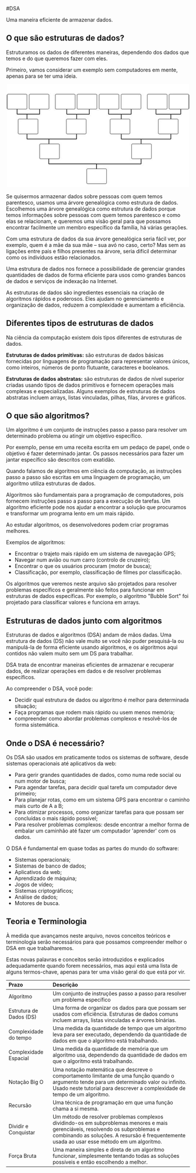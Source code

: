 #DSA

Uma maneira eficiente de armazenar dados.

## O que são estruturas de dados?

Estruturamos os dados de diferentes maneiras, dependendo dos dados que temos e do que queremos fazer com eles.

Primeiro, vamos considerar um exemplo sem computadores em mente, apenas para se ter uma ideia.

<center>
    <img src="../images/arrays/familyTree.jpg" alt="Complexidade de valor mais baixo">
</center>

Se quisermos armazenar dados sobre pessoas com quem temos parentesco, usamos uma árvore genealógica como estrutura de dados. Escolhemos uma árvore genealógica como estrutura de dados porque temos informações sobre pessoas com quem temos parentesco e como elas se relacionam, e queremos uma visão geral para que possamos encontrar facilmente um membro específico da família, há várias gerações.

Com uma estrutura de dados da sua árvore genealógica seria fácil ver, por exemplo, quem é a mãe da sua mãe – sua avó no caso, certo? Mas sem as ligações entre pais e filhos presentes na árvore, seria difícil determinar como os indivíduos estão relacionados.

Uma estrutura de dados nos fornece a possibilidade de gerenciar grandes quantidades de dados de forma eficiente para usos como grandes bancos de dados e serviços de indexação na Internet.

As estruturas de dados são ingredientes essenciais na criação de algoritmos rápidos e poderosos. Eles ajudam no gerenciamento e organização de dados, reduzem a complexidade e aumentam a eficiência.

## Diferentes tipos de estruturas de dados

Na ciência da computação existem dois tipos diferentes de estruturas de dados.

**Estruturas de dados primitivas:** são estruturas de dados básicas fornecidas por linguagens de programação para representar valores únicos, como inteiros, números de ponto flutuante, caracteres e booleanos.

**Estruturas de dados abstratas:** são estruturas de dados de nível superior criadas usando tipos de dados primitivos e fornecem operações mais complexas e especializadas. Alguns exemplos de estruturas de dados abstratas incluem arrays, listas vinculadas, pilhas, filas, árvores e gráficos.

## O que são algoritmos?

Um algoritmo é um conjunto de instruções passo a passo para resolver um determinado problema ou atingir um objetivo específico.

Por exemplo, pense em uma receita escrita em um pedaço de papel, onde o objetivo é fazer determinado jantar. Os passos necessários para fazer um jantar específico são descritos com exatidão.

Quando falamos de algoritmos em ciência da computação, as instruções passo a passo são escritas em uma linguagem de programação, um algoritmo utiliza estruturas de dados.

Algoritmos são fundamentais para a programação de computadores, pois fornecem instruções passo a passo para a execução de tarefas. Um algoritmo eficiente pode nos ajudar a encontrar a solução que procuramos e transformar um programa lento em um mais rápido.

Ao estudar algoritmos, os desenvolvedores podem criar programas melhores.

Exemplos de algoritmos:

- Encontrar o trajeto mais rápido em um sistema de navegação GPS;
- Navegar num avião ou num carro (controlo de cruzeiro);
- Encontrar o que os usuários procuram (motor de busca);
- Classificação, por exemplo, classificação de filmes por classificação.

Os algoritmos que veremos neste arquivo são projetados para resolver problemas específicos e geralmente são feitos para funcionar em estruturas de dados específicas. Por exemplo, o algoritmo "Bubble Sort" foi projetado para classificar valores e funciona em arrays.

## Estruturas de dados junto com algoritmos

Estruturas de dados e algoritmos (DSA) andam de mãos dadas. Uma estrutura de dados (DS) não vale muito se você não puder pesquisá-la ou manipulá-la de forma eficiente usando algoritmos, e os algoritmos aqui contidos não valem muito sem um DS para trabalhar.

DSA trata de encontrar maneiras eficientes de armazenar e recuperar dados, de realizar operações em dados e de resolver problemas específicos.

Ao compreender o DSA, você pode:

- Decidir qual estrutura de dados ou algoritmo é melhor para determinada situação;
- Faça programas que rodem mais rápido ou usem menos memória;
- compreender como abordar problemas complexos e resolvê-los de forma sistemática.

## Onde o DSA é necessário?

Os DSA são usados ​​em praticamente todos os sistemas de software, desde sistemas operacionais até aplicativos da web:

- Para gerir grandes quantidades de dados, como numa rede social ou num motor de busca;
- Para agendar tarefas, para decidir qual tarefa um computador deve primeiro;
- Para planejar rotas, como em um sistema GPS para encontrar o caminho mais curto de A a B;
- Para otimizar processos, como organizar tarefas para que possam ser concluídas o mais rápido possível;
- Para resolver problemas complexos: desde encontrar a melhor forma de embalar um caminhão até fazer um computador 'aprender' com os dados.

O DSA é fundamental em quase todas as partes do mundo do software:

- Sistemas operacionais;
- Sistemas de banco de dados;
- Aplicativos da web;
- Aprendizado de máquina;
- Jogos de vídeo;
- Sistemas criptográficos;
- Análise de dados;
- Motores de busca.

## Teoria e Terminologia

À medida que avançamos neste arquivo, novos conceitos teóricos e terminologia serão necessários para que possamos compreender melhor o DSA em que trabalharemos.

Estas novas palavras e conceitos serão introduzidos e explicados adequadamente quando forem necessários, mas aqui está uma lista de alguns termos-chave, apenas para ter uma visão geral do que está por vir.

| Prazo                   | Descrição                                                                                                                                                                                                                       |
| :---------------------- | :------------------------------------------------------------------------------------------------------------------------------------------------------------------------------------------------------------------------------ |
| Algoritmo               | Um conjunto de instruções passo a passo para resolver um problema específico                                                                                                                                                    |
| Estrutura de Dados (DS) | Uma forma de organizar os dados para que possam ser usados ​​com eficiência. Estruturas de dados comuns incluem arrays, listas vinculadas e árvores binárias.                                                                   |
| Complexidade do tempo   | Uma medida da quantidade de tempo que um algoritmo leva para ser executado, dependendo da quantidade de dados em que o algoritmo está trabalhando.                                                                              |
| Complexidade Espacial   | Uma medida da quantidade de memória que um algoritmo usa, dependendo da quantidade de dados em que o algoritmo está trabalhando.                                                                                                |
| Notação Big O           | Uma notação matemática que descreve o comportamento limitante de uma função quando o argumento tende para um determinado valor ou infinito. Usado neste tutorial para descrever a complexidade de tempo de um algoritmo.        |
| Recursão                | Uma técnica de programação em que uma função chama a si mesma.                                                                                                                                                                  |
| Dividir e Conquistar    | Um método de resolver problemas complexos dividindo-os em subproblemas menores e mais gerenciáveis, resolvendo os subproblemas e combinando as soluções. A resursão é frequentemente usada ao usar esse método em um algoritmo. |
| Força Bruta             | Uma maneira simples e direta de um algoritmo funcionar, simplesmente tentando todas as soluções possíveis e então escolhendo a melhor.                                                                                          |
